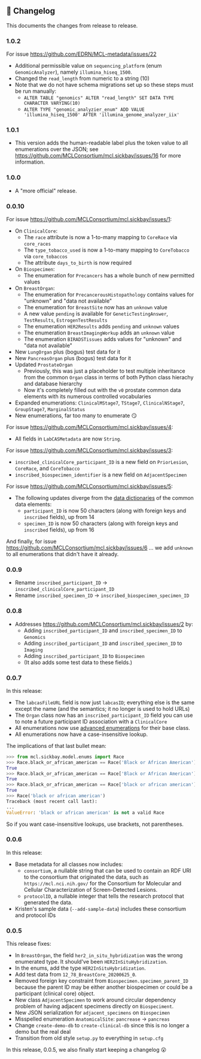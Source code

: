 ## 📜 Changelog

This documents the changes from release to release.


### 1.0.2

For issue https://github.com/EDRN/MCL-metadata/issues/22

-   Additional permissible value on `sequencing_platform` (enum `GenomicAnalyzer`), namely `illumina_hiseq_1500`.
-   Changed the `read_length` from numeric to a string (10)
-   Note that we do not have schema migrations set up so these steps must be run manually:
    -   `ALTER TABLE "genomics" ALTER "read_length" SET DATA TYPE CHARACTER VARYING(10)`
    -   `ALTER TYPE "genomic_analyzier_enum" ADD VALUE 'illumina_hiseq_1500' AFTER 'illumina_genome_analyzer_iix'`


### 1.0.1

- This version adds the human-readable label plus the token value to all enumerations over the JSON; see https://github.com/MCLConsortium/mcl.sickbay/issues/16 for more information.


### 1.0.0

- A "more official" release.


### 0.0.10


For issue https://github.com/MCLConsortium/mcl.sickbay/issues/1:

-   On `ClinicalCore`:
    -   The `race` attribute is now a 1-to-many mapping to `CoreRace` via `core_races`
    -   The `type_tobacco_used` is now a 1-to-many mapping to `CoreTobacco` via `core_tobaccos`
    -   The attribute `days_to_birth` is now required
-   On `Biospecimen`:
    -   The enumeration for `Precancers` has a whole bunch of new permitted values
-   On `BreastOrgan`:
    -   The enumeration for `PrecancerousHistopathology` contains values for "unknown" and "data not available"
    -   The enumeration for `BreastSite` now has an `unknown` value
    -   A new value `pending` is available for `GeneticTestingAnswer`, `TestResults`, `EstrogenTestResults`
    -   The enumeration `HER2Results` adds `pending` and `unknown` values
    -   The enumeration `BreastImagingWorkup` adds an `unknown` value
    -   The enumeration `BIRADSTissues` adds values for "unknown" and "data not available"
-   New `LungOrgan` plus (bogus) test data for it
-   New `PancreasOrgan` plus (bogus) test data for it
-   Updated `ProstateOrgan`
    -   Previously, this was just a placeholder to test multiple inheritance from the common `Organ` class in terms of both Python class hierachy and database hierarchy
    -   Now it's completely filled out with the `v0` prostate common data elements with its numerous controlled vocabularies
-   Expanded enumerations: `ClinicalMStage7`, `TStage7`, `ClinicalNStage7`, `GroupStage7`, `MarginalStatus`
-   New enumerations, far too many to enumerate 😏

For issue https://github.com/MCLConsortium/mcl.sickbay/issues/4:

-   All fields in `LabCASMetadata` are now `String`.

For issue https://github.com/MCLConsortium/mcl.sickbay/issues/3:

-   `inscribed_clinicalCore_participant_ID` is a new field on `PriorLesion`, `CoreRace`, and `CoreTobacco`
-   `inscribed_biospecimen_identifier` is a new field on `AdjacentSpecimen`

For issue https://github.com/MCLConsortium/mcl.sickbay/issues/5:

-   The following updates diverge from the [data dictionaries](https://mcl.nci.nih.gov/resources/standards/mcl-cdes) of the common data elements:
    -   `participant_ID` is now 50 characters (along with foreign keys and `inscribed` fields), up from 14
    -   `specimen_ID` is now 50 characters (along with foreign keys and `inscribed` fields), up from 16

And finally, for issue https://github.com/MCLConsortium/mcl.sickbay/issues/6 … we add `unknown` to all enumerations that didn't have it already.



### 0.0.9

-   Rename `inscribed_participant_ID` → `inscribed_clinicalCore_participant_ID`
-   Rename `inscribed_specimen_ID` → `inscribed_biospecimen_specimen_ID`


### 0.0.8

-   Addresses https://github.com/MCLConsortium/mcl.sickbay/issues/2 by:
    -   Adding `inscribed_participant_ID` and `inscribed_specimen_ID` to `Genomics`
    -   Adding `inscribed_participant_ID` and `inscribed_specimen_ID` to `Imaging`
    -   Adding `inscribed_participant_ID` to `Biospecimen`
    -   (It also adds some test data to these fields.)


### 0.0.7

In this release:

-   The `labcasFileURL` field is now just `labcasID`; everything else is the same except the name (and the semantics; it no longer is used to hold URLs)
-   The `Organ` class now has an `inscribed_participant_ID` field you can use to note a future participant ID association with a `ClinicalCore`
-   All enumerations now use [advanced enumerations](https://pypi.org/project/aenum/) for their base class.
-   All enumerations now have a case-insensitive lookup.

The implications of that last bullet mean:

```python
>>> from mcl.sickbay.model.enums import Race
>>> Race.black_or_african_american == Race('Black or African American')
True
>>> Race.black_or_african_american == Race['Black or African American']
True
>>> Race.black_or_african_american == Race['black or african american']
True
>>> Race('black or african american')
Traceback (most recent call last):
...
ValueError: 'black or african american' is not a valid Race
```

So if you want case-insensitive lookups, use brackets, not parentheses.


### 0.0.6

In this release:

-   Base metadata for all classes now includes:
    -   `consortium`, a nullable string that can be used to contain an RDF URI to the consortium that originated the data, such as `https://mcl.nci.nih.gov/` for the Consortium for Molecular and Cellular Characterization of Screen-Detected Lesions.
    -   `protocolID`, a nullable integer that tells the research protocol that generated the data.
-   Kristen's sample data (`--add-sample-data`) includes these consortium and protocol IDs


### 0.0.5

This release fixes:

-   In `BreastOrgan`, the field `her2_in_situ_hybridization` was the wrong enumerated type. It should've been `HER2InSituHybridization`.
-   In the enums, add the type `HER2InSituHybridization`.
-   Add test data from `12_78_BreastCore_20200625_0`.
-   Removed foreign key constraint from `Biospecimen.specimen_parent_ID` because the parent ID may be either another biospecimen or could be a participant (clinical core) object.
-   New class `AdjacentSpecimen` to work around circular dependency problem of having adjacent specimens directly on `Biospeciment`.
-   New JSON serialization for `adjacent_specimens` on `Biospecimen`
-   Misspelled enumeration `AnatomicalSite`: `pancrease` → `pancreas`
-   Change `create-demo-db` to `create-clinical-db` since this is no longer a demo but the real deal
-   Transition from old style `setup.py` to everything in `setup.cfg`

In this release, 0.0.5, we also finally start keeping a changelog 😮
